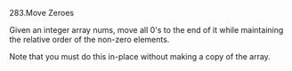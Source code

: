 283.Move Zeroes


Given an integer array nums, move all 0's to the end of it while maintaining the relative order of the non-zero elements.

Note that you must do this in-place without making a copy of the array.